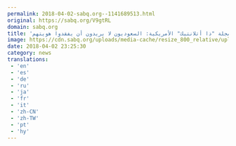 ```yaml
---
permalink: 2018-04-02-sabq.org--1141689513.html
original: https://sabq.org/V9gtRL
domain: sabq.org
title: 'ولي العهد لمجلة "ذا أتلانتيك" الأمريكية: السعوديون لا يريدون أن يفقدوا هويتهم'
image: https://cdn.sabq.org/uploads/media-cache/resize_800_relative/uploads/material-file/5ac2bb8eef9d14f52d8b4579/5ac2bb88e15d7.jpg
date: 2018-04-02 23:25:30
category: news
translations: 
 - 'en'
 - 'es'
 - 'de'
 - 'ru'
 - 'ja'
 - 'fr'
 - 'it'
 - 'zh-CN'
 - 'zh-TW'
 - 'pt'
 - 'hy'
---
```



